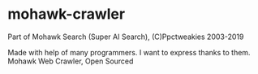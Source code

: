 # mohawk-crawler
Part of Mohawk Search (Super AI Search),
(C)Ppctweakies 2003-2019 

Made with help of many programmers. I want to express thanks to them.
Mohawk Web Crawler, Open Sourced
